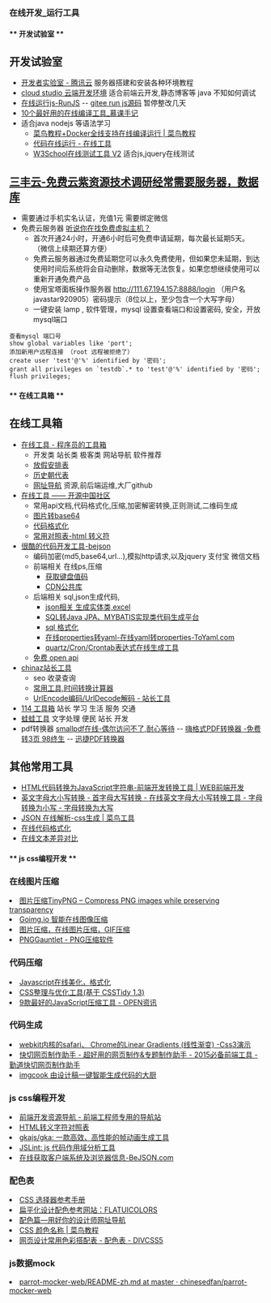 <H3>在线开发_运行工具</H3>

<!-- tabs:start -->
#### ** 开发试验室 **

## 开发试验室
* <A HREF="https://www.qcloud.com/developer/labs?fromSource=gwzcw.235801.235801.235801">开发者实验室 - 腾讯云</A> 服务器搭建和安装各种环境教程
* [cloud studio 云端开发环境](https://studio.dev.tencent.com/intro) 适合前端云开发,静态博客等 java 不知如何调试
* <A HREF="http://runjs.cn/code">在线运行js-RunJS</A> -- [gitee run js源码](https://gitee.com/oschina/RunJS) 暂停整改几天
* <A HREF="http://www.imooc.com/article/1103">10个最好用的在线编译工具_慕课手记</A>
* 适合java nodejs 等语法学习
    * <A HREF="http://www.runoob.com/w3cnote/runoob-docker.html">菜鸟教程+Docker全线支持在线编译运行 | 菜鸟教程</A>  
    * <A HREF="http://tool.lu/coderunner/">代码在线运行 - 在线工具</A> 
    * <A HREF="http://www.w3school.com.cn/tiy/t.asp?f=jquery_animation1_multicss">W3School在线测试工具 V2</A> 适合js,jquery在线测试

## [三丰云-免费云紫资源技术调研经常需要服务器，数据库](https://www.sanfengyun.com/freeServer/) 
* 需要通过手机实名认证，充值1元 需要绑定微信
* 免费云服务器  [听说你在找免费虚拟主机？](https://www.hostmama.cc/p/127/)
  * 首次开通24小时，开通6小时后可免费申请延期，每次最长延期5天。 （微信上续期还算方便）
  * 免费云服务器通过免费延期您可以永久免费使用，但如果您未延期，到达使用时间后系统将会自动删除，数据等无法恢复。如果您想继续使用可以重新开通免费产品
  * 使用宝塔面板操作服务器 http://111.67.194.157:8888/login （用户名javastar920905）密码提示（8位以上，至少包含一个大写字母）
  * 一键安装 lamp , 软件管理，mysql 设置查看端口和设置密码, 安全，开放mysql端口
```
查看mysql 端口号
show global variables like 'port';  
添加新用户远程连接 （root 远程被拒绝了）
create user 'test'@'%' identified by '密码';
grant all privileges on `testdb`.* to 'test'@'%' identified by '密码';
flush privileges;
```


#### ** 在线工具箱 **
## 在线工具箱
*  <A HREF="http://tool.lu/">在线工具 - 程序员的工具箱</A>
    * 开发类  站长类 极客类 网站导航 软件推荐
    * [放假安排表](https://tool.lu/holiday/)
    * [历史朝代表](https://tool.lu/dynasty/)
    * [网址导航](https://tool.lu/nav/) 资源,前后端运维,大厂github
* <A HREF="http://tool.oschina.net/">在线工具 —— 开源中国社区</A> 
    * 常用api文档,代码格式化,压缩,加密解密转换,正则测试,二维码生成
    * [图片转base64](http://tool.oschina.net/encrypt?type=4)
    * [代码格式化](http://tool.oschina.net/codeformat/json)
    * [常用对照表-html 转义符](http://tool.oschina.net/commons?type=2)
* <A HREF="http://www.bejson.com">很酷的代码开发工具-bejson</A>
    *  编码加密(md5,base64,url...),模拟http请求,以及jquery 支付宝 微信文档
    * 前端相关 在线ps,压缩
        * [获取键盘值码](http://www.bejson.com/othertools/keycodes/)
        * <A HREF="http://card.qdsay.com/plugs">CDN公共库</A>
    * 后端相关 sql,json生成代码, 
       * [json相关 生成实体类,excel](http://www.bejson.com/json2javapojo/new/)
       * <A HREF="http://java.bejson.com/generator/">SQL转Java JPA、MYBATIS实现类代码生成平台</A>
       * [sql 格式化](http://www.bejson.com/otherformat/sql/)
       * <A HREF="https://www.toyaml.com/index.html?tdsourcetag=s_pcqq_aiomsg">在线properties转yaml-在线yaml转properties-ToYaml.com</A>
       * [quartz/Cron/Crontab表达式在线生成工具](http://www.bejson.com/othertools/cron/)
    * [免费 open api](http://www.bejson.com/knownjson/webInterface/) 
*  <A HREF="http://tool.chinaz.com/map.aspx"> chinaz站长工具</A>
    * seo 收录查询
    * [常用工具,时间转换计算器](http://tool.chinaz.com/tools/time)  
    *  <A HREF="http://tool.chinaz.com/tools/urlencode.aspx">UrlEncode编码/UrlDecode解码 - 站长工具</A>
* <A HREF="http://tool.114la.com/catalog/">114 工具箱</A> 站长 学习 生活 服务 交通
* <a href="https://www.iamwawa.cn/">蛙蛙工具</a> 文字处理 便民 站长 开发
* pdf转换器 [smallpdf在线-偶尔访问不了,耐心等待](https://smallpdf.com/cn) -- [嗨格式PDF转换器 -免费转3页 98终生](http://www.haigeshi.com/) -- [迅捷PDF转换器](https://www2.tianduntech.com/pdfconverter4/?utm_source=baidu-1&utm_medium=cpc&utm_campaign=PDF%E8%BD%AC%E6%8D%A2%E5%99%A8&utm_term=%E5%9C%A8%E7%BA%BFpdf%E8%BD%AC%E6%8D%A2)


## 其他常用工具
* <A HREF="http://www.css88.com/tool/html2js/">HTML代码转换为JavaScript字符串-前端开发转换工具 | WEB前端开发</A>
* <A HREF="http://bigtosmall.51240.com/">英文字母大小写转换 - 首字母大写转换 - 在线英文字母大小写转换工具 - 字母转换为小写 - 字母转换为大写</A>
* <A HREF="https://c.runoob.com/front-end/53">JSON 在线解析-css生成 | 菜鸟工具</A>
* <A HREF="http://tool.oschina.net/codeformat/json">在线代码格式化</A>
* <A HREF="http://www.jq22.com/textDifference">在线文本差异对比</A>


#### ** js css编程开发 **
<H3>在线图片压缩</H3>
<li> <A HREF="https://tinypng.com/">图片压缩TinyPNG – Compress PNG images while preserving transparency</A></li>
<li> <A HREF="https://goimg.io/">Goimg.io 智能在线图像压缩</A></li>
<li> <A HREF="https://www.tuhaokuai.com/">图片压缩，在线图片压缩，GIF压缩</A></li>
<li> <A HREF="https://pnggauntlet.com/">PNGGauntlet - PNG压缩软件</A></li>


<H3>代码压缩</H3>
<li> <A HREF="http://www.css88.com/tool/js_beautify/">Javascript在线美化，格式化</A></li>
<li> <A HREF="http://www.css88.com/tool/csstidy/">CSS整理与优化工具(基于 CSSTidy 1.3)</A></li>
<li> <A HREF="http://www.open-open.com/news/view/1ac2644">9款最好的JavaScript压缩工具 - OPEN资讯</A></li>

<H3>代码生成</H3>
<li> <A HREF="http://www.css88.com/tool/css3Preview/Linear-Gradients.html">webkit内核的safari、 Chrome的Linear Gradients (线性渐变) -Css3演示</A></li>
<li> <A HREF="http://kuaiqie.qdsay.com/">快切网页制作助手 - 超好用的网页制作&amp;专题制作助手 - 2015必备前端工具 - 勤道快切网页制作助手</A></li>
<li> <A HREF="https://imgcook.taobao.org/">imgcook 由设计稿一键智能生成代码的大厨</A></li>


<H3>js css编程开发</H3>
<li> <A HREF="http://www.css88.com/nav/">前端开发资源导航 - 前端工程师专用的导航站</A></li>
<li> <A HREF="http://tool.oschina.net/commons?type=2">HTML转义字符对照表</A></li>
<li> <A HREF="https://github.com/gkajs/gka">gkajs/gka: 一款高效、高性能的帧动画生成工具</A></li>
<li> <A HREF="http://www.jslint.com/">JSLint: js 代码作用域分析工具</A></li>
<li> <A HREF="http://www.bejson.com/httputil/clientinfo/">在线获取客户端系统及浏览器信息-BeJSON.com</A></li>


<H3>配色表</H3>
<li> <A HREF="http://www.w3school.com.cn/cssref/css_selectors.asp">CSS 选择器参考手册</A></li>
<li> <A HREF="http://sc.chinaz.com/info/130719099465.htm">扁平化设计配色参考网站：FLATUICOLORS</A></li>
<li> <A HREF="http://sc.chinaz.com/info/151016546536.htm">配色篇—用好你的设计师网址导航</A></li>
<li> <A HREF="http://www.runoob.com/cssref/css-colornames.html">CSS 颜色名称 | 菜鸟教程</A></li>
<li> <A HREF="http://www.divcss5.com/peise/">网页设计常用色彩搭配表 - 配色表 - DIVCSS5</A></li>

<H3>js数据mock</H3>
<li> <A HREF="https://github.com/chinesedfan/parrot-mocker-web/blob/master/README-zh.md">parrot-mocker-web/README-zh.md at master · chinesedfan/parrot-mocker-web</A></li>

<!-- tabs:end -->








